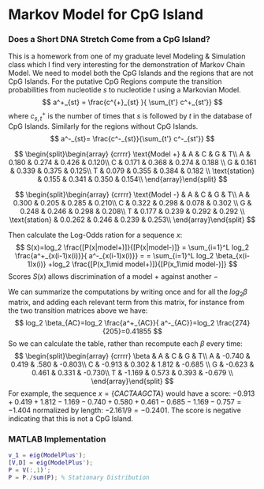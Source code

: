 # Markov Model for CpG Island

### Does a Short DNA Stretch Come from a CpG Island?

This is a homework from one of my graduate level Modeling & Simulation class which I find very interesting for the demonstration of Markov Chain Model. We need to model both the CpG Islands and the regions that are not CpG Islands. For the putative CpG Regions compute the transition probabilities from nucleotide $s$ to nucleotide $t$ using a Markovian Model.
$$
a^+_{st} = \frac{c^{+}_{st} }{ \sum_{t'} c^+_{st'}}
$$
where $c^+_{s,t}$ is the number of times that $s$ is followed by $t$ in the database of CpG Islands. Similarly for the regions without CpG Islands.
$$
a^-_{st}= \frac{c^-_{st}}{\sum_{t'} c^-_{st'}}
$$

$$
\begin{split}\begin{array} {crrrr} \text{Model +} & A & C & G & T\\ A & 0.180 & 0.274 & 0.426 & 0.120\\ C & 0.171 & 0.368 & 0.274 & 0.188 \\ G & 0.161 & 0.339 & 0.375 & 0.125\\ T & 0.079 & 0.355 & 0.384 & 0.182 \\ \text{station} & 0.155 & 0.341 & 0.350 & 0.154\\
\end{array}\end{split}
$$

$$
\begin{split}\begin{array} {crrrr} \text{Model -} & A & C & G & T\\ A & 0.300 & 0.205 & 0.285 & 0.210\\ C & 0.322 & 0.298 & 0.078 & 0.302 \\ G & 0.248 & 0.246 & 0.298 & 0.208\\ T & 0.177 & 0.239 & 0.292 & 0.292 \\ \text{station} & 0.0.262 & 0.246 & 0.239 & 0.253\\
\end{array}\end{split}
$$

Then calculate the Log-Odds ration for a sequence $x$:
$$
S(x)=log_2 \frac{[P(x|model+)]}{[P(x|model-)]} = \sum_{i=1}^L log_2 \frac{a^+_{x(i-1)x(i)}}{ a^-_{x(i-1)x(i)}} = = \sum_{i=1}^L log_2 \beta_{x(i-1)x(i)} +log_2 \frac{[P(x_1\mid model+)]}{[P(x_1\mid model-)]}
$$
Scores $S(x)$ allows discrimination of a model $+$ against another $-$

We can summarize the computations by writing once and for all the $log_2 \beta$ matrix, and adding each relevant term from this matrix, for instance from the two transition matrices above we have:
$$
log_2 \beta_{AC}=log_2 \frac{a^+_{AC}}{ a^-_{AC}}=log_2 \frac{274}{205}=0.41855
$$
So we can calculate the table, rather than recompute each $\beta$ every time:
$$
\begin{split}\begin{array} {crrrr} \beta & A & C & G & T\\ A & -0.740 & 0.419 & .580 & -0.803\\ C & -0.913 & 0.302 & 1.812 & -0.685 \\ G & -0.623 & 0.461 & 0.331 & -0.730\\ T & -1.169 & 0.573 & 0.393 & -0.679 \\ \end{array}\end{split}
$$
For example, the sequence $x = \{CACTAAGCTA\}$ would have a score: $-0.913+0.419+1.812-1.169-0.740+0.580+0.461-0.685-1.169-0.757=-1.404$ normalized by length: $-2.161/9=-0.2401$. The score is negative indicating that this is not a CpG Island. 

### MATLAB Implementation

```matlab
v_1 = eig(ModelPlus');
[V,D] = eig(ModelPlus');
P = V(:,1)';
P = P./sum(P); % Stationary Distribution
```

